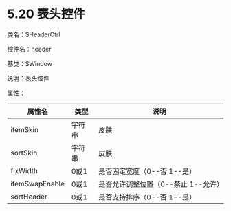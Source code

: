 # 5.20 表头控件

类名：SHeaderCtrl

控件名：header

基类：SWindow

说明：表头控件

属性：

|属性名| 类型 |说明|
|-----|-----|-----|
|itemSkin |字符串 |皮肤|
|sortSkin| 字符串 |皮肤|
|fixWidth |0或1| 是否固定宽度（0--否 1--是）|
|itemSwapEnable |0或1| 是否允许调整位置（0--禁止 1--允许）|
|sortHeader| 0或1 |是否支持排序（0--否 1--是）|
